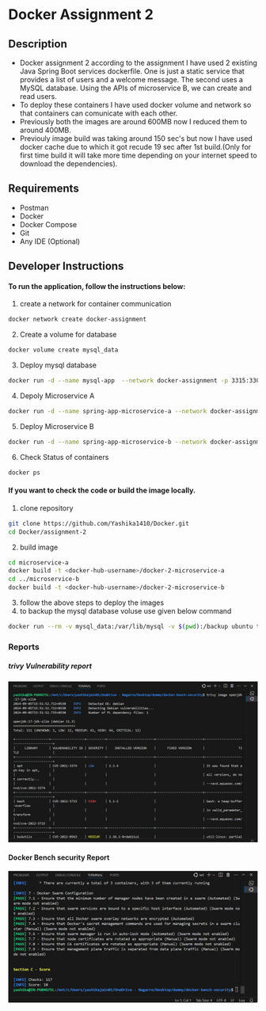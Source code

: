 # Docker Assignment 2

## Description
* Docker assignment 2 according to the assignment I have used 2 existing Java Spring Boot services dockerfile. One is just a static service that provides a list of users and a welcome message. The second uses a MySQL database. Using the APIs of microservice B, we can create and read users.
* To deploy these containers I have used docker volume and network so that containers can comunicate with each other.
* Previously both the images are around 600MB now I reduced them to around 400MB.
* Previouly image build was taking around 150 sec's but now I have used docker cache due to which it got recude 19 sec after 1st build.(Only for first time build it will take more time depending on your internet speed to download the dependencies).

## Requirements
- Postman
- Docker
- Docker Compose
- Git
- Any IDE (Optional)


## Developer Instructions
#### To run the application, follow the instructions below:

1. create a network for container communication
```bash
docker network create docker-assignment
```
2. Create a volume for database
```bash
docker volume create mysql_data
```

3. Deploy mysql database
```bash
docker run -d --name mysql-app  --network docker-assignment -p 3315:3306   -e MYSQL_DATABASE=db -e MYSQL_USER=spring_root -e MYSQL_ROOT_PASSWORD=random@PasswordComb1nA@Ti0n  --volume mysql_data:/var/lib/mysql  mysql:8.0  mysqld --default-authentication-plugin=mysql_native_password
```
4. Depoly Microservice A
```bash
docker run -d --name spring-app-microservice-a --network docker-assignment -p 8080:8080 --memory 256m yashika1410/docker-2-microservice-a
```

5. Deploy Microservice B
```bash
docker run -d --name spring-app-microservice-b --network docker-assignment -p 8082:8080 -e DB_USERNAME=root -e DB_PASSWORD=random@PasswordComb1nA@Ti0n -e DB_URL=jdbc:mysql://mysql-app:3306/db --memory 256m yashika1410/docker-2-microservice-b
```

6. Check Status of containers
```bash
docker ps
```

#### If you want to check the code or build the image locally.
1. clone repository

```bash
git clone https://github.com/Yashika1410/Docker.git
cd Docker/assignment-2
```
2. build image
```bash
cd microservice-a
docker build -t <docker-hub-username>/docker-2-microservice-a
cd ../microservice-b
docker build -t <docker-hub-username>/docker-2-microservice-b
```
3. follow the above steps to deploy the images 
4. to backup the mysql database voluse use given below command
```bash
docker run --rm -v mysql_data:/var/lib/mysql -v $(pwd):/backup ubuntu tar czvf /backup/mysql_data_backup.tar.gz -C /var/lib/mysql .
```

### Reports
##### trivy Vulnerability report
![Vulnerability report](./images/1.jpeg)
#### Docker Bench security Report
![Docker Bench security Report](./images/2.PNG)
